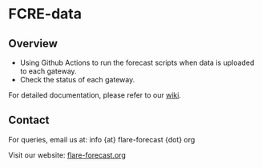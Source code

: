 # FCRE-data

## Overview
- Using Github Actions to run the forecast scripts when data is uploaded to each gateway.
- Check the status of each gateway. 

For detailed documentation, please refer to our [wiki](https://github.com/FLARE-forecast/flare-forecast.github.io/wiki).

## Contact
For queries, email us at: info {at} flare-forecast {dot} org

Visit our website: [flare-forecast.org](https://flare-forecast.org)
